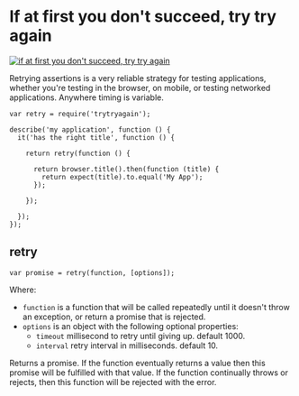 # If at first you don't succeed, try try again

[![if at first you don't succeed, try try again](http://img.youtube.com/vi/WwlWgMTCp8w/0.jpg)](http://www.youtube.com/watch?v=WwlWgMTCp8w)

Retrying assertions is a very reliable strategy for testing applications, whether you're testing in the browser, on mobile, or testing networked applications. Anywhere timing is variable.

    var retry = require('trytryagain');

    describe('my application', function () {
      it('has the right title', function () {

        return retry(function () {

          return browser.title().then(function (title) {
            return expect(title).to.equal('My App');
          });

        });

      });
    });

## retry

    var promise = retry(function, [options]);

Where:

  * `function` is a function that will be called repeatedly until it doesn't throw an exception, or return a promise that is rejected.
  * `options` is an object with the following optional properties:
    * `timeout` millisecond to retry until giving up. default 1000.
    * `interval` retry interval in milliseconds. default 10.

Returns a promise. If the function eventually returns a value then this promise will be fulfilled with that value. If the function continually throws or rejects, then this function will be rejected with the error.
